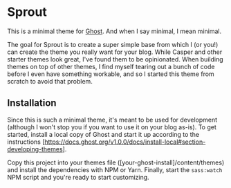 # Sprout

This is a minimal theme for [Ghost](https://ghost.org). And when I say minimal,
I mean minimal.

The goal for Sprout is to create a super simple base from which I (or you!) can create the theme you really want for your blog. While Casper and other starter themes look great, I've found them to be opinionated. When building themes on top of other themes, I find myself tearing out a bunch of code before I even have something workable, and so I started this theme from scratch to avoid that problem.

## Installation

Since this is such a minimal theme, it's meant to be used for development (although I won't stop you if you want to use it on your blog as-is). To get started, install a local copy of Ghost and start it up according to the instructions [https://docs.ghost.org/v1.0.0/docs/install-local#section-developing-themes].

Copy this project into your themes file ([your-ghost-install]/content/themes) and install the dependencies with NPM or Yarn. Finally, start the `sass:watch` NPM script and you're ready to start customizing.

